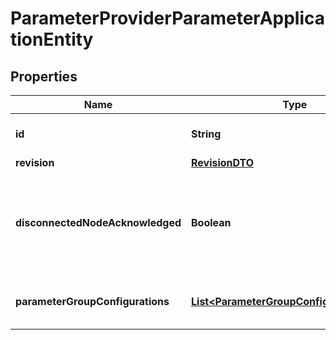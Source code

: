 # ParameterProviderParameterApplicationEntity

## Properties
Name | Type | Description | Notes
------------ | ------------- | ------------- | -------------
**id** | **String** | The id of the parameter provider. |  [optional]
**revision** | [**RevisionDTO**](RevisionDTO.md) |  |  [optional]
**disconnectedNodeAcknowledged** | **Boolean** | Acknowledges that this node is disconnected to allow for mutable requests to proceed. |  [optional]
**parameterGroupConfigurations** | [**List&lt;ParameterGroupConfigurationEntity&gt;**](ParameterGroupConfigurationEntity.md) | Configuration for the fetched Parameter Groups |  [optional]
